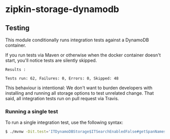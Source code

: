 # zipkin-storage-dynamodb

## Testing
This module conditionally runs integration tests against a DynamoDB container.

If you run tests via Maven or otherwise when the docker container doesn't start, you'll notice tests are silently skipped.
```
Results :

Tests run: 62, Failures: 0, Errors: 0, Skipped: 48
```

This behaviour is intentional: We don't want to burden developers with
installing and running all storage options to test unrelated change.
That said, all integration tests run on pull request via Travis.

### Running a single test

To run a single integration test, use the following syntax:

```bash
$ ./mvnw -Dit.test='ITDynamoDBStorage$ITSearchEnabledFalse#getSpanNames_isEmpty' -pl storage-dynamodb clean verify
```

